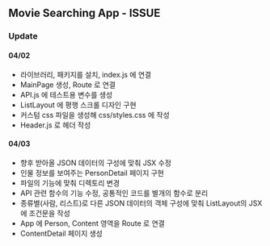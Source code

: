 ## Movie Searching App - ISSUE

### Update

#### 04/02

-   라이브러리, 패키지를 설치, index.js 에 연결
-   MainPage 생성, Route 로 연결
-   API.js 에 테스트용 변수를 생성
-   ListLayout 에 평행 스크롤 디자인 구현
-   커스텀 css 파일을 생성해 css/styles.css 에 작성
-   Header.js 로 헤더 작성

#### 04/03

-   향후 받아올 JSON 데이터의 구성에 맞춰 JSX 수정
-   인물 정보를 보여주는 PersonDetail 페이지 구현
-   파일의 기능에 맞춰 디렉토리 변경
-   API 관련 함수의 기능 수정, 공통적인 코드를 별개의 함수로 분리
-   종류별(사람, 리스트)로 다른 JSON 데이터의 객체 구성에 맞춰 ListLayout의 JSX 에 조건문을 작성
-   App 에 Person, Content 영역을 Route 로 연결
-   ContentDetail 페이지 생성
